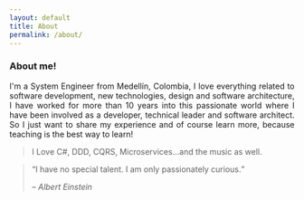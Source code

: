 ```yaml
---
layout: default
title: About
permalink: /about/
---
```


### About me!

<p style="text-align: justify;">
I'm a System Engineer from Medellín, Colombia, I love everything related to software development, new technologies, design and software architecture, I have worked for more than 10 years into this passionate world where I have been involved as a developer, technical leader and software architect. So I just want to share my experience and of course learn more, because teaching is the best way to learn!
</p>

>I Love C#, DDD, CQRS, Microservices…and the music as well.

<blockquote>
	<q>I have no special talent. I am only passionately curious.</q>
	<p>– <cite>Albert Einstein</cite></p>
</blockquote>
